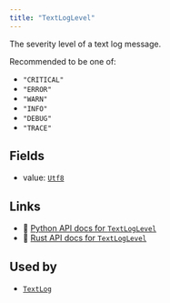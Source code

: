 ```yaml
---
title: "TextLogLevel"
---
```


The severity level of a text log message.

Recommended to be one of:
* `"CRITICAL"`
* `"ERROR"`
* `"WARN"`
* `"INFO"`
* `"DEBUG"`
* `"TRACE"`

## Fields

* value: [`Utf8`](../datatypes/utf8.md)

## Links
 * 🐍 [Python API docs for `TextLogLevel`](https://ref.rerun.io/docs/python/HEAD/package/rerun/components/text_log_level/)
 * 🦀 [Rust API docs for `TextLogLevel`](https://docs.rs/rerun/0.9.0-alpha.6/rerun/components/struct.TextLogLevel.html)


## Used by

* [`TextLog`](../archetypes/text_log.md)

